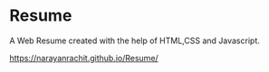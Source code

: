 # Resume
A Web Resume created with the help of HTML,CSS and Javascript. 

https://narayanrachit.github.io/Resume/
